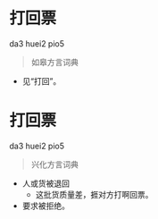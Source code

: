 # 打回票
da3 huei2 pio5
> 如皋方言词典
- 见“打回”。

# 打回票
da3 huei2 pio5
> 兴化方言词典
- 人或货被退回
  - 这批货质量差，捱对方打啊回票。
- 要求被拒绝。
